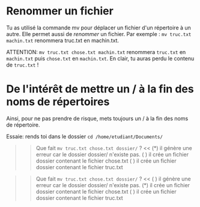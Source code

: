 # Renommer un fichier

Tu as utilisé la commande mv pour déplacer un fichier d'un répertoire à un autre. Elle permet aussi de *renommer* un fichier. Par exemple : `mv truc.txt machin.txt` renommera truc.txt en machin.txt.

ATTENTION:  `mv truc.txt chose.txt machin.txt` renommera `truc.txt` en `machin.txt` puis `chose.txt` en `machin.txt`. En clair, tu auras perdu le contenu de `truc.txt` !

# De l'intérêt de mettre un / à la fin des noms de répertoires

Ainsi, pour ne pas prendre de risque, mets toujours un / à la fin des noms de répertoire.

Essaie: rends toi dans le dossier `cd /home/etudiant/Documents/`

>> Que fait `mv truc.txt chose.txt dossier/` ? <<
(*) il génère une erreur car le dossier dossier/ n'existe pas.
( ) il crée un fichier dossier contenant le fichier chose.txt
( ) il crée un fichier dossier contenant le fichier truc.txt


>> Que fait `mv truc.txt chose.txt dossier/` ? <<
( ) il génère une erreur car le dossier dossier/ n'existe pas.
(*) il crée un fichier dossier contenant le fichier chose.txt
( ) il crée un fichier dossier contenant le fichier truc.txt
